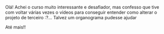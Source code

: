 Olá! 
Achei o curso muito interessante e desafiador, mas confesso que tive com voltar várias vezes o vídeos para conseguir
entender como alterar o projeto de terceiro :?... Talvez um organograma pudesse ajudar

Até mais!!

